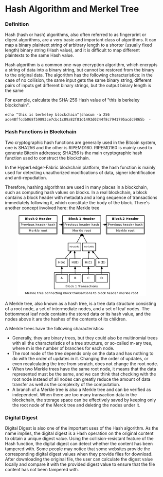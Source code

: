 # Hash Algorithm and Merkel Tree

### Definition&#x20;

Hash (hash or hash) algorithms, also often referred to as fingerprint or digest algorithms, are a very basic and important class of algorithms. It can map a binary plaintext string of arbitrary length to a shorter (usually fixed length) binary string (Hash value), and it is difficult to map different plaintexts to the same Hash value.

Hash algorithm is a common one-way encryption algorithm, which encrypts a string of data into a binary string, but cannot be restored from the binary to the original data. The algorithm has the following characteristics: in the case of no collision, the same input gets the same binary string, different pairs of inputs get different binary strings, but the output binary length is the same

For example, calculate the SHA-256 Hash value of "this is berkeley blockchain".

```
echo "this is berkeley blockchain"|shasum -a 256
ade48ffcdb068f59093ce7cbc1c09a82f81d1493d0244f8c7941795acdc9865b  -
```

### Hash Functions in Blockchain

Two cryptographic hash functions are generally used in the Bitcoin system, one is SHA256 and the other is RIPEMD160. RIPEMD160 is mainly used to generate Bitcoin addresses; SHA256 is the main cryptographic hash function used to construct the blockchain.

In the HyperLedger-Fabric blockchain platform, the hash function is mainly used for detecting unauthorized modifications of data, signer identification and anti-repudiation.

Therefore, hashing algorithms are used in many places in a blockchain, such as computing hash values on blocks. In a real blockchain, a block contains a block header with metadata and a long sequence of transactions immediately following it, which constitute the body of the block. There's another concept involved here: the Merkle tree

<figure><img src="../.gitbook/assets/image (18).png" alt=""><figcaption></figcaption></figure>

A Merkle tree, also known as a hash tree, is a tree data structure consisting of a root node, a set of intermediate nodes, and a set of leaf nodes. The bottommost leaf node contains the stored data or its hash value, and the nodes above it are the hashes of the contents of its children.

A Merkle trees have the following characteristics:

* Generally, they are binary trees, but they could also be multinomial trees with all the characteristics of a tree structure, or so-called m-ary tree, where m is the number of branches for each node.
* The root node of the tree depends only on the data and has nothing to do with the order of updates in it. Changing the order of updates, or even recalculating the tree from scratch, does not change the root node.
* When two Merkle trees have the same root node, it means that the data represented must be the same, and we can think that checking with the root node instead of all nodes can greatly reduce the amount of data transfer as well as the complexity of the computation.
* A branch of a Merkle tree is also a Merkle tree and can be verified as independent. When there are too many transaction data in the blockchain, the storage space can be effectively saved by keeping only the root node of the Merck tree and deleting the nodes under it.

### Digital Digest

Digital Digest is also one of the important uses of the Hash algorithm. As the name implies, the digital digest is a Hash operation on the original content to obtain a unique digest value. Using the collision-resistant feature of the Hash function, the digital digest can detect whether the content has been tampered with. Some people may notice that some websites provide the corresponding digital digest values when they provide files for download. After downloading the original file, the user can calculate the digest value locally and compare it with the provided digest value to ensure that the file content has not been tampered with.
